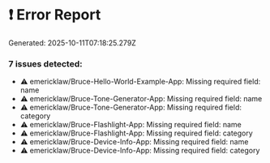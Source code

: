# ❗ Error Report

Generated: 2025-10-11T07:18:25.279Z

### 7 issues detected:
- ⚠️  emericklaw/Bruce-Hello-World-Example-App: Missing required field: name
- ⚠️  emericklaw/Bruce-Tone-Generator-App: Missing required field: name
- ⚠️  emericklaw/Bruce-Tone-Generator-App: Missing required field: category
- ⚠️  emericklaw/Bruce-Flashlight-App: Missing required field: name
- ⚠️  emericklaw/Bruce-Flashlight-App: Missing required field: category
- ⚠️  emericklaw/Bruce-Device-Info-App: Missing required field: name
- ⚠️  emericklaw/Bruce-Device-Info-App: Missing required field: category
